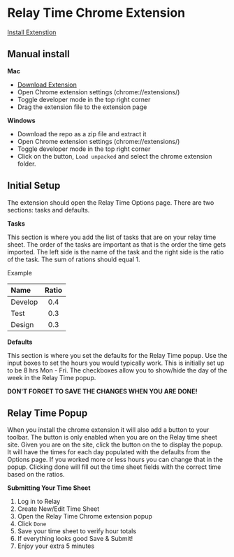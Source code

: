 # Relay Time Chrome Extension

[Install Extenstion](https://chrome.google.com/webstore/detail/relay-time/ominbkhiagfojcchnadpanlaimdhiolh?hl=en-US)

## Manual install
**Mac**
- [Download Extension](https://github.com/derekedelaney/relay-time-chrome-extension/raw/master/relay-chrome-extension.crx)
- Open Chrome extension settings (chrome://extensions/)
- Toggle developer mode in the top right corner
- Drag the extension file to the extension page

**Windows**
- Download the repo as a zip file and extract it
- Open Chrome extension settings (chrome://extensions/)
- Toggle developer mode in the top right corner
- Click on the button, `Load unpacked` and select the chrome extension folder.

## Initial Setup
The extension should open the Relay Time Options page. There are two sections: tasks and defaults.

**Tasks**

This section is where you add the list of tasks that are on your relay time sheet. The order of the tasks are important as that is the order the time gets imported. The left side is the name of the task and the right side is the ratio of the task. The sum of rations should equal 1.

Example

| Name | Ratio |
|:---|:---:|
| Develop | 0.4 |
| Test | 0.3 |
| Design | 0.3 |

**Defaults**

This section is where you set the defaults for the Relay Time popup. Use the input boxes to set the hours you would typically work. This is initially set up to be 8 hrs Mon - Fri. The checkboxes allow you to show/hide the day of the week in the Relay Time popup.

**DON'T FORGET TO SAVE THE CHANGES WHEN YOU ARE DONE!**

## Relay Time Popup
When you install the chrome extension it will also add a button to your toolbar. The button is only enabled when you are on the Relay time sheet site. Given you are on the site, click the button on the to display the popup. It will have the times for each day populated with the defaults from the Options page. If you worked more or less hours you can change that in the popup. Clicking done will fill out the time sheet fields with the correct time based on the ratios. 

**Submitting Your Time Sheet**

1. Log in to Relay
2. Create New/Edit Time Sheet
3. Open the Relay Time Chrome extension popup
4. Click `Done`
5. Save your time sheet to verify hour totals
6. If everything looks good Save & Submit!
7. Enjoy your extra 5 minutes
